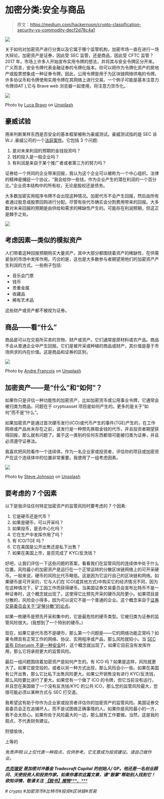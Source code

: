 # 加密分类:安全与商品

> 原文：<https://medium.com/hackernoon/crypto-classification-security-vs-commodity-decf2d78c4a1>

![](img/5e5423f8f3174a289cd897b6246c0773.png)

关于如何对加密资产进行分类以及它属于哪个监管机构，加密市场一直在进行一场大辩论。加密资产是证券，因此受 SEC 监管，还是商品，因此受 CFTC 监管？2017 年，市场上许多人开始宣布实用令牌的想法，并将其与安全令牌区分开来。广义而言，安全令牌代表金融证券的令牌化版本。你可以把作为令牌化资产的房地产或股票想象成一种证券令牌。因此，公用令牌是用于为区块链网络供电的令牌。许多协议币和令牌使用实用令牌在其网络上进行交易。一个例子可能是基本注意力令牌(BAT ),它与 Brave web 浏览器一起使用，将注意力货币化。

![](img/06a7b9a9122d2f49ddbe08dd6224f766.png)

Photo by [Luca Bravo](https://unsplash.com/@lucabravo?utm_source=medium&utm_medium=referral) on [Unsplash](https://unsplash.com?utm_source=medium&utm_medium=referral)

## 豪威试验

用来判断某样东西是否安全的基本框架被称为豪威测试。豪威测试指的是 SEC 诉 W.J .豪威公司的一个[法庭案件](https://en.wikipedia.org/wiki/SEC_v._W._J._Howey_Co.)。它包括 3 个问题:

1.  是对未来利润的预期的金钱投资吗？
2.  钱的投入是一般企业吗？
3.  有利润是来自于某个推广者或者第三方的努力吗？

证券给一个共同的企业带来回报，我认为这个企业可以被称为一个中心组织。法律的精神是捕捉一个协议，“我会给你一些钱，作为企业产生的潜在利润的一个百分比。”企业资本结构中的所有权，无论是股权还是债务。

大多数加密实用程序令牌不会出现这种情况。加密代币不会产生回报，然后由所有者通过股息或股票回购进行分配。尽管有些代币确实会分割费用带来的回报。大多数对未来回报的预期是由供给和需求的稀缺性产生的。可能存在利润预期，但这正是棘手之处。

![](img/418996ccc2ec8583efd424d88d510abb.png)

## 考虑因素—类似的模拟资产

人们带着这种回报预期购买大量资产。其中大部分都围绕着资产的稀缺性，在供需紧张的市场中发挥作用。巧合的是，这也是大多数参与者期望用他们的加密资产产生利润的方式。一些例子包括:

*   音乐会门票
*   钱币
*   贵重金属
*   收藏品
*   稀有艺术品

这些财产或资产都不被视为证券。

## 商品——看“什么”

商品是可以在交易所买卖的货物、财产或资产。它们通常是原材料或农产品。商品不会从普通企业中产生回报。它们是被开采或种植的商品或财产，其价值是基于市场供求的内在价值。这是商品和证券的区别。

![](img/ce28719e42e7838a52bc26a30c5d5b7d.png)

Photo by [Andre Francois](https://unsplash.com/@silverhousehd?utm_source=medium&utm_medium=referral) on [Unsplash](https://unsplash.com?utm_source=medium&utm_medium=referral)

## 加密资产——是“什么”和“如何”？

如果你只是评估一种功能性的加密资产，比如加密货币或公用事业令牌，它通常会被归类为商品。问题在于 cryptoasset 项目是如何产生的。更多的是关于“如何”而不是“什么”。

如果加密资产是通过首次硬币发行(ICO)或代币产生的事件(TGE)产生的，在工作网络或产品尚未存在之前，该发行是一种预先换取金钱的代币，并且投资者期望获得回报，那么就有问题了。属于这一类别的任何东西都很可能被归类为证券，并且必须遵守证券法。

我喜欢把风险看作一个连续体。作为一名企业家或投资者，评估你的项目或加密资产在这个连续体中的位置非常重要。我使用了一组考虑因素。

![](img/5cdf12771fd642639d37fa56a1f59404.png)

Photo by [Steve Johnson](https://unsplash.com/@steve_j?utm_source=medium&utm_medium=referral) on [Unsplash](https://unsplash.com?utm_source=medium&utm_medium=referral)

## 要考虑的 7 个因素

以下是我评估任何特定加密资产的监管风险时要考虑的 7 个因素:

1.  它是硬币还是代币？
2.  如果是硬币，可以开采吗？
3.  如果投币，是去中心化吗？
4.  它在生产中发挥作用了吗？
5.  有 ICO/TGE 吗？
6.  它在美国是公开出售还是私下出售？
7.  如果在美国上市，是否完成了 KYC/反洗钱？

好吧，让我们评估一下这些问题的答案，看看我们在监管风险的连续体中处于什么位置。风险最小的加密资产是运行在一个正常运转的分散区块链网络上的可开采硬币。一般来说，硬币的风险比代币略低。这是因为它运行自己的区块链和网络。如果硬币是可开采的，它与人们在 ICO(或其他方式)中购买它的经济情况不同，因为在这种情况下，矿工因工作而获得硬币。当美国证券交易委员会宣布比特币不是一种证券时，这个概念就出现了。这使得它比预先开采的硬币风险更小。如果项目是分散的，风险会小得多，因为可以说它不是一个普通的企业。这个概念来自于[证券交易委员会关于“足够分散”的论点](https://www.sec.gov/news/speech/speech-hinman-061418)。

如果一枚硬币是预先开采和集中的，它是最危险的硬币类型。它被归类为证券的监管风险很大。(我想到了一个特别的硬币。)

现在，如果它是代币而不是硬币，那么第一个问题是——它的网络功能正常吗？如果令牌具有正常工作的网络、协议、实用程序或产品，那么风险就较小。当 [SEC 宣布 Etheruem 不是一种安全](https://markets.businessinsider.com/currencies/news/ethereum-not-a-security-what-it-means-for-ico-coin-offerings-cryptocurrencies-blockchain-bitcoin-2018-6-1027123435)时，这个概念就出现了。如果它目前没有发挥作用，那么它将承担更大的监管风险。

最后一组问题围绕着加密资产是如何产生的。有 ICO 吗？如果是这样，风险就更大了。如果它是空投的，或者以另一种方式出现，那么风险会小一些。如果在美国有公开出售，那么它比私下出售风险更大。如果公开销售没有进行 KYC/反洗钱，那么风险要比进行了更大。如果您有一个做了 ICO 的令牌，但它当前没有运行，并且您在美国做了一个没有反洗钱/KYC 的公共 ICO，那么您的监管风险最大，您很可能必须以某种方式与 SEC 打交道。

我希望这有助于你作为企业家或投资者评估你的加密资产的监管风险。美国证券交易委员会正在追捕坏人，而不是试图做正确事情的人。如果你是风险最小的一方，我不会太担心。如果你处于风险最大的一边，那么就有工作要做。当然，这是我的观点，不代表财务建议。

狩猎愉快，

上等的

*免责声明:以上仅代表一种观点，仅供参考。它无意成为投资建议。请自己做作业。*

[***杰克瑞安***](/@jake_ryan) ***是加密对冲基金 Tradecraft Capital 的创始人/ GP。他还是一名创业顾问、天使投资人和投资作家。如果你喜欢这篇文章，请“鼓掌”帮助别人找到它！欲知详情，敬请关注*** [***【脸书】***](https://www.facebook.com/WealthRituals/)*[***推特******。***](https://twitter.com/TradecraftJake)*

*# crypto #加密货币#比特币#投资#区块链#贸易*